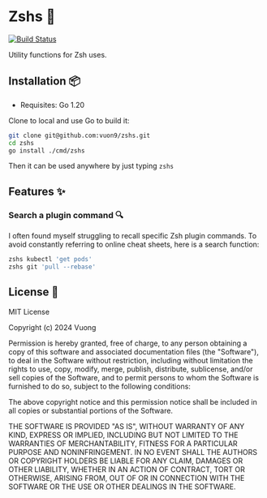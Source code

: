 # Zshs 🌟

[![Build Status](https://github.com/vuon9/zshs/actions/workflows/ci.yml/badge.svg)](https://github.com/vuon9/zshs/actions)

Utility functions for Zsh uses.

## Installation 📦

- Requisites: Go 1.20

Clone to local and use Go to build it:
```bash
git clone git@github.com:vuon9/zshs.git
cd zshs
go install ./cmd/zshs
```

Then it can be used anywhere by just typing `zshs`

## Features ✨

### Search a plugin command 🔍
I often found myself struggling to recall specific Zsh plugin commands. To avoid constantly referring to online cheat sheets, here is a search function:

```bash
zshs kubectl 'get pods'
zshs git 'pull --rebase'
```

## License 📜

MIT License

Copyright (c) 2024 Vuong

Permission is hereby granted, free of charge, to any person obtaining a copy
of this software and associated documentation files (the "Software"), to deal
in the Software without restriction, including without limitation the rights
to use, copy, modify, merge, publish, distribute, sublicense, and/or sell
copies of the Software, and to permit persons to whom the Software is
furnished to do so, subject to the following conditions:

The above copyright notice and this permission notice shall be included in all
copies or substantial portions of the Software.

THE SOFTWARE IS PROVIDED "AS IS", WITHOUT WARRANTY OF ANY KIND, EXPRESS OR
IMPLIED, INCLUDING BUT NOT LIMITED TO THE WARRANTIES OF MERCHANTABILITY,
FITNESS FOR A PARTICULAR PURPOSE AND NONINFRINGEMENT. IN NO EVENT SHALL THE
AUTHORS OR COPYRIGHT HOLDERS BE LIABLE FOR ANY CLAIM, DAMAGES OR OTHER
LIABILITY, WHETHER IN AN ACTION OF CONTRACT, TORT OR OTHERWISE, ARISING FROM,
OUT OF OR IN CONNECTION WITH THE SOFTWARE OR THE USE OR OTHER DEALINGS IN THE
SOFTWARE.
